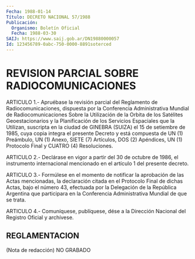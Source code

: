 ```yaml
---
Fecha: 1988-01-14
Título: DECRETO NACIONAL 57/1988
Publicación:
  Organismo: Boletín Oficial
  Fecha: 1988-03-30
SAIJ: https://www.saij.gob.ar/DN19880000057
Id: 123456789-0abc-750-0000-8891soterced
---
```

# REVISION PARCIAL SOBRE RADIOCOMUNICACIONES

<a id="1"></a>
ARTICULO  1.-  Apruébase  la  revisión  parcial  del  Reglamento de Radiocomunicaciones,  dispuesta  por  la Conferencia Administrativa Mundial de Radiocomunicaciones Sobre la  Utilización  de  la Orbita de  los  Satélites  Geoestacionarios  y  la  Planificación  de  los Servicios  Espaciales  que  la  Utilizan, suscripta en la ciudad de GINEBRA (SUIZA) el 15 de setiembre  de  1985, cuya copia integra el presente  Decreto  y  está compuesta de UN (1)  Preámbulo,  UN  (1) Anexo, SIETE (7) Artículos,  DOS  (2)  Apéndices,  UN (1) Protocolo Final y CUATRO (4) Resoluciones.

<a id="2"></a>
ARTICULO  2.-  Declárase  en  vigor  a  partir del 30 de octubre de 1986, el instrumento internacional mencionado  en el artículo 1 del presente decreto.

<a id="3"></a>
ARTICULO  3.- Formúlese en el momento de notificar la aprobación de las Actas mencionadas,  la declaración citada en el Protocolo Final de dichas Actas, bajo el  número 43, efectuada por la Delegación de la  República  Argentina  que    participara    en  la  Conferencia Administrativa Mundial de que se trata.

<a id="4"></a>
ARTICULO  4.- Comuníquese, publíquese, dése a la Dirección Nacional del Registro Oficial y archívese.

## REGLAMENTACION

<a id="1"></a>
(Nota de redacción) NO GRABADO